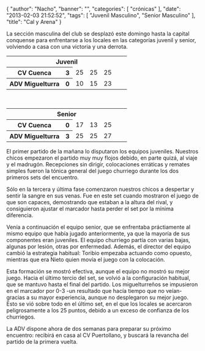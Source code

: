 {
  "author": "Nacho", 
  "banner": "", 
  "categories": [
    "crónicas"
  ], 
  "date": "2013-02-03 21:52:52", 
  "tags": [
    "Juvenil Masculino", 
    "Senior Masculino"
  ], 
  "title": "Cal y Arena"
}

La sección masculina del club se desplazó este domingo hasta la capital conquense para enfrentarse a los locales en las categorías juvenil y senior, volviendo a casa con una victoria y una derrota.

<table>
<tr><th colspan="7" align="center">Juvenil</th></tr>
<tr><th>CV Cuenca</th><th>3</th>
<td>25</td><td>25</td><td>25</td><td></td><td></td>
<tr><th>ADV Miguelturra</th><th>0</th>
<td>10</td><td>15</td><td>23</td><td></td><td></td>
</tr>
</table>

<p>&nbsp;</p>

<table>
<tr><th colspan="7" align="center">Senior</th></tr>
<tr><th>CV Cuenca</th><th>0</th>
<td>17</td><td>13</td><td>25</td><td></td><td></td>
<tr><th>ADV Miguelturra</th><th>3</th>
<td>25</td><td>25</td><td>27</td><td></td><td></td>
</tr>
</table>




El primer partido de la mañana lo disputaron los equipos juveniles. Nuestros chicos empezaron el partido muy muy flojos debido, en parte quizá, al viaje y el madrugón. Recepciones sin dirigir, colocaciones erráticas y remates simples fueron la tónica general del juego churriego durante los dos primeros sets del encuentro.

Sólo en la tercera y última fase comenzaron nuestros chicos a despertar y sentir la sangre en sus venas. Fue en este set cuando mostraron el juego de que son capaces, demostrando que estaban a la altura del rival, y consiguieron ajustar el marcador hasta perder el set por la mínima diferencia.

Venía a continuación el equipo senior, que se enfrentaba práctiamente al mismo equipo que había jugado anteriormente, ya que la mayoría de sus componentes eran juveniles. El equipo churriego partía con varias bajas, algunas por lesión, otras por enfermedad. Además, el director del equipo cambió la estrategia habitual: Toribio empezaba actuando como opuesto, mientras que era Nieto quien movía el juego con la colocación.

Esta formación se mostró efectiva, aunque el equipo no mostró su mejor juego. Hacia el último tercio del set, se volvió a la configuración habitual, que se mantuvo hasta el final del partido. Los miguelturreños se impusieron en el marcador por 0-3 -un resultado que hacía tiempo que no veían- gracias a su mayor experiencia, aunque no desplegaron su mejor juego. Esto se vió sobre todo en el último set, en el que los locales se acercaron peligrosamente a los 25 puntos, debido a un exceso de confianza de los churriegos.

La ADV dispone ahora de dos semanas para preparar su próximo encuentro: recibirá en casa al CV Puertollano, y buscará la revancha del partido de la primera vuelta.

